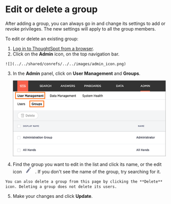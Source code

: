 # Edit or delete a group

After adding a group, you can always go in and change its settings to add or revoke privileges. The new settings will apply to all the group members.

To edit or delete an existing group:

1.   [Log in to ThoughtSpot from a browser](../setup/accessing.html#). 
2.   Click on the **Admin** icon, on the top navigation bar. 

    ![](../../shared/conrefs/../../images/admin_icon.png)

3.  In the **Admin** panel, click on **User Management** and **Groups**.

    ![](../../shared/conrefs/../../images/manage_groups_3.2.png "Manage Groups")

4.   Find the group you want to edit in the list and click its name, or the edit icon ![](../../images/edit_icon.png). If you don't see the name of the group, try searching for it. 

    You can also delete a group from this page by clicking the **Delete** icon. Deleting a group does not delete its users.

5.   Make your changes and click **Update**. 

